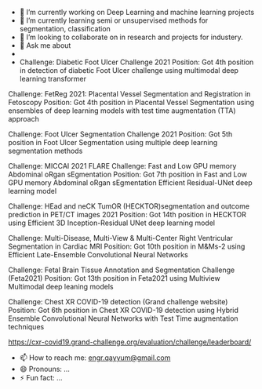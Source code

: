 
- 🔭 I’m currently working on Deep Learning and machine learning projects
- 🌱 I’m currently learning semi or unsupervised methods for segmentation, classification
- 👯 I’m looking to collaborate on in research and projects for industery.
- 💬 Ask me about 
- 
- Challenge: Diabetic Foot Ulcer Challenge 2021
Position: Got 4th position in detection of diabetic Foot Ulcer challenge using multimodal deep learning transformer 

Challenge: FetReg 2021: Placental Vessel Segmentation and Registration in Fetoscopy
Position: Got 4th position in Placental Vessel Segmentation using ensembles of deep learning models with test time augmentation (TTA) approach

Challenge: Foot Ulcer Segmentation Challenge 2021
Position: Got 5th position in Foot Ulcer Segmentation using multiple deep learning segmentation methods

Challenge: MICCAI 2021 FLARE Challenge: Fast and Low GPU memory Abdominal oRgan sEgmentation
Position: Got 7th position in Fast and Low GPU memory Abdominal oRgan sEgmentation Efficient Residual-UNet deep learning model

Challenge: HEad and neCK TumOR (HECKTOR)segmentation and outcome prediction in PET/CT images 2021
Position: Got 14th position in HECKTOR using Efficient 3D Inception-Residual UNet deep learning model

Challenge: Multi-Disease, Multi-View & Multi-Center Right Ventricular Segmentation in Cardiac MRI 
Position: Got 10th position in M&Ms-2 using Efficient Late-Ensemble Convolutional Neural Networks

Challenge: Fetal Brain Tissue Annotation and Segmentation Challenge (Feta2021)
Position: Got 13th position in Feta2021 using Multiview Multimodal deep leaning models

Challenge: Chest XR COVID-19 detection (Grand challenge website)
Position: Got 6th position in Chest XR COVID-19 detection using Hybrid Ensemble Convolutional Neural Networks with Test Time augmentation techniques

https://cxr-covid19.grand-challenge.org/evaluation/challenge/leaderboard/

- 📫 How to reach me: engr.qayyum@gmail.com
- 😄 Pronouns: ...
- ⚡ Fun fact: ...
